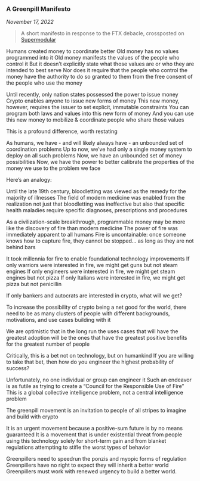 ### A Greenpill Manifesto

*November 17, 2022*

> A short manifesto in response to the FTX debacle, crossposted on [Supermodular](https://community.supermodular.xyz/t/lets-10x-the-greenpill-community-in-2023/141)

Humans created money to coordinate better
Old money has no values programmed into it
Old money manifests the values of the people who control it
But it doesn’t explicitly state what those values are or who they are intended to best serve
Nor does it require that the people who control the money have the authority to do so granted to them from the free consent of the people who use the money

Until recently, only nation states possessed the power to issue money
Crypto enables anyone to issue new forms of money
This new money, however, requires the issuer to set explicit, immutable constraints
You can program both laws and values into this new form of money
And you can use this new money to mobilize & coordinate people who share those values


This is a profound difference, worth restating

As humans, we have - and will likely always have - an unbounded set of coordination problems
Up to now, we’ve had only a single money system to deploy on all such problems
Now, we have an unbounded set of money possibilities
Now, we have the power to better calibrate the properties of the money we use to the problem we face


Here’s an analogy:

Until the late 19th century, bloodletting was viewed as the remedy for the majority of illnesses
The field of modern medicine was enabled from the realization not just that bloodletting was ineffective but also that specific health maladies require specific diagnoses, prescriptions and procedures

As a civilization-scale breakthrough, programmable money may be more like the discovery of fire than modern medicine
The power of fire was immediately apparent to all humans
Fire is uncontainable: once someone knows how to capture fire, they cannot be stopped… as long as they are not behind bars

It took millennia for fire to enable foundational technology improvements
If only warriors were interested in fire, we might get guns but not steam engines
If only engineers were interested in fire, we might get steam engines but not pizza
If only Italians were interested in fire, we might get pizza but not penicillin

If only bankers and autocrats are interested in crypto, what will we get?

To increase the possibility of crypto being a net good for the world, there need to be as many clusters of people with different backgrounds, motivations, and use cases building with it

We are optimistic that in the long run the uses cases that will have the greatest adoption will be the ones that have the greatest positive benefits for the greatest number of people

Critically, this is a bet not on technology, but on humankind
If you are willing to take that bet, then how do you engineer the highest probability of success?

Unfortunately, no one individual or group can engineer it
Such an endeavor is as futile as trying to create a “Council for the Responsible Use of Fire”
This is a global collective intelligence problem, not a central intelligence problem

The greenpill movement is an invitation to people of all stripes to imagine and build with crypto

It is an urgent movement because a positive-sum future is by no means guaranteed
It is a movement that is under existential threat from people using this technology solely for short-term gain and from blanket regulations attempting to stifle the worst types of behavior

Greenpillers need to speedrun the ponzis and myopic forms of regulation
Greenpillers have no right to expect they will inherit a better world
Greenpillers must work with renewed urgency to build a better world.